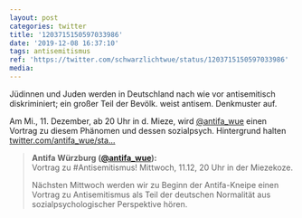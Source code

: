 ```yaml
---
layout: post
categories: twitter
title: '1203715150597033986'
date: '2019-12-08 16:37:10'
tags: antisemitismus
ref: 'https://twitter.com/schwarzlichtwue/status/1203715150597033986'
media:
---
```

Jüdinnen und Juden werden in Deutschland nach wie vor antisemitisch diskriminiert; ein großer Teil der Bevölk. weist antisem. Denkmuster auf.



Am Mi., 11. Dezember, ab 20 Uhr in d. Mieze, wird [@antifa_wue](https://twitter.com/antifa_wue) einen Vortrag zu diesem Phänomen und dessen sozialpsych. Hintergrund halten [twitter.com/antifa_wue/sta…](https://twitter.com/antifa_wue/status/1203675424758358022) 


> <b>Antifa Würzburg ([@antifa_wue](https://twitter.com/antifa_wue)):</b>  
>Vortrag zu #Antisemitismus! Mittwoch, 11.12, 20 Uhr in der Miezekoze.  
>  
>  
>  
>Nächsten Mittwoch werden wir zu Beginn der Antifa-Kneipe einen Vortrag zu Antisemitismus als Teil der deutschen Normalität aus sozialpsychologischer Perspektive hören.    
>  
>  


